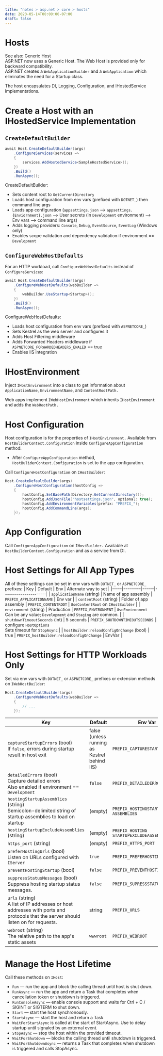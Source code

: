 ```yaml
---
title: "notes > asp.net > core > hosts"
date: 2023-05-14T00:00:00-07:00
draft: false
---
```


<style>
    r { color: red }
    o { color: orange }
    g { color: green }
</style>

# Hosts
<!-- TODO: hyperlink -->
See also:  Generic Host  
ASP.NET now uses a Generic Host.  The Web Host is provided only for backward compatibility.  
ASP.NET creates a `WebApplicationBuilder` and a `WebApplication` which eliminates the need for a Startup class.

The host encapsulates DI, Logging, Configuration, and IHostedService implementations.

# Create a Host with an IHostedService Implementation
## `CreateDefaultBuilder`
```csharp
await Host.CreateDefaultBuilder(args)
    .ConfigureServices(services =>
    {
        services.AddHostedService<SampleHostedService>();
    })
    .Build()
    .RunAsync();
```
CreateDefaultBuilder:
- Sets content root to `GetCurrentDirectory`
- Loads host configuration from env vars (prefixed with `DOTNET_`) then command line args
- Loads app configuration (`appsettings.json` —> `appsettings.{Enviornment}.json` —> User secrets (in `Development` environment) —> Env vars —> command line args)
- Adds logging providers:  `Console`, `Debug`, `EventSource`, `EventLog` (Windows only)
- Enables scope validation and dependency validation if environment == `Development`

## `ConfigureWebHostDefaults`
For an HTTP workload, call `ConfigureWebHostDefaults` instead of `ConfigureServices`:
```cs
await Host.CreateDefaultBuilder(args)
    .ConfigureWebHostDefaults(webBuilder =>
    {
        webBuilder.UseStartup<Startup>();
    })
    .Build()
    .RunAsync();
```
ConfigureWebHostDefaults:
- Loads host configuration from env vars (prefixed with `ASPNETCORE_`) 
- Sets Kestrel as the web server and configures it
- Adds Host Filtering middleware
- Adds Forwarded Headers middleware if `ASPNETCORE_FORWARDEDHEADERS_ENALED` == true
- Enables IIS integration

# IHostEnvironment
Inject `IHostEnvironment` into a class to get information about `ApplicationName`, `EnvironmentName`, and `ContentRootPath.`

Web apps implement `IWebHostEnvironment` which inherits `IHostEnvironment` and adds the `WebRootPath.`

# Host Configuration
Host configuration is for the properties of `IHostEnvironment.`
Available from `HostBuliderContext.Configuration` inside `ConfigureAppConfiguration` method.
- After `ConfigureAppConfiguration` method, `HostBuliderContext.Configuration` is set to the app configuration.

Call `ConfigureHostConfiguration` on `IHostBuilder`:
```cs
Host.CreateDefaultBuilder(args)
    .ConfigureHostConfiguration(hostConfig =>
    {
        hostConfig.SetBasePath(Directory.GetCurrentDirectory());
        hostConfig.AddJsonFile("hostsettings.json", optional: true);
        hostConfig.AddEnvironmentVariables(prefix: "PREFIX_");
        hostConfig.AddCommandLine(args);
    });
```
# App Configuration
Call `ConfigureAppConfiguration` on `IHostBuilder.`
Available at `HostBuilderContext.Configuration` and as a service from DI.

# Host Settings for All App Types
All of these settings can be set in env vars with `DOTNET_` or `ASPNETCORE_` prefixes:
| Key | Default | Env  | Alternate way to set |
|-----|---------|------|----------------------|
| `applicationName` (string) | Name of app assembly | `PREFIX_APPLICATIONNAME` | Env var |
| `contentRoot` (string) | Folder of app assembly | `PREFIX_CONTENTROOT` | `UseContentRoot` on `IHostBuilder` |
| `environment` (string) | Production | `PREFIX_ENVIRONMENT` | `UseEnvironment` <br> Can be any value; `Development` and `Staging` are common. |
| `shutdownTimeoutSeconds` (int) | 5 seconds | `PREFIX_SHUTDOWNTIMEOUTSECONDS` | configure `HostOptions` <br> Sets timeout for `StopAsync` |
| `hostBuilder:reloadConfigOnChange` (bool) | true | `PREFIX_hostBuilder:reloadConfigOnChange` | EnvVar |

# Host Settings for HTTP Workloads Only
Set via env vars with `DOTNET_` or `ASPNETCORE_` prefixes or extension methods on `IWebHostBuilder`:  

```cs
Host.CreateDefaultBuilder(args)
    .ConfigureWebHostDefaults(webBuilder =>
    {
        // ...
    });
```

| Key | Default | Env Var | Alternate way to set |
|-----|---------|---------|----------------------|
| `captureStartupErrors` (bool)<br>If `false`, errors during startup result in host exit| false<br>(unless running as Kestrel behind IIS) | `PREFIX_CAPTURESTARTUPERRORS` | `webBuilder.CaptureStartupErrors();` |
| `detailedErrors` (bool)<br>Capture detailed errors<br>Also enabled if environment == `Development` | `false` | `PREFIX_DETAILEDERRORS` | `webBuilder.UseSetting(WebHostDefaults.DetailedErrors Key, "true");` |
| `hostingStartupAssemblies` (string)<br>Semicolon-delimited string of startup assemblies to load on startup | (empty) | `PREFIX_HOSTINGSTARTUP`<br>`ASSEMBLIES` | `webBuilder.UseSetting(WebHostDefaults.HostingStartupAssembliesKey, "assembly1;assembly2");` |
| `hostingStartupExcludeAssemblies` (string) | (empty) | `PREFIX_HOSTING`<br>`STARTUPEXCLUDEASSEMBLIES` | `webBuilder.UseSetting(WebHostDefaults.HostingStartupExcludeAssembliesKey "assembly1;assembly2");` |
| `https_port` (string) | (empty) | `PREFIX_HTTPS_PORT` | `webBuilder.UseSetting("https_port", "8080");` |
| `preferHostingUrls` (bool)<br>Listen on URLs configured with `IServer`  | `true` | `PREFIX_PREFERHOSTINGURLs` | `webBuilder.PreferHostingUrls(true);` |
| `preventHostingStartup` (bool) | `false` | `PREFIX_PREVENTHOSTINGSTARTUP` | `webBuilder.UseSetting(WebHostDefaults.PreventHostingStartupKey, "true");` |
| `suppressStatusMessages` (bool)<br>Suppress hosting startup status messages. | `false` | `PREFIX_SUPRESSSTATUSMESSAGES` | `webBuilder.UseSetting(WebHostDefaults.SuppressStatusMessagesKey, "true");` |
| `urls` (string)<br>A list of IP addresses or host addresses with ports and<br>protocols that the server should listen on for requests. | string | `PREFIX_URLS` | `webBuilder.UseUrls("https://*:5000;http://localhost:5001;…");` |
| `webroot` (string)<br>The relative path to the app's static assets | `wwwroot` | `PREFIX_WEBROOT` | `webBuilder.UseWebRoot("public");` |


# Manage the Host Lifetime
Call these methods on `IHost`:
- `Run` — run the app and block the calling thread until host is shut down.
- `RunAsync` — run the app and return a Task that completes when cancellation token or shutdown is triggered.
- `RunConsoleAsync` — enable console support and waits for Ctrl + C / SIGINT or SIGTERM to shut down.
- `Start` — start the host synchronously.
- `StartAsync` — start the host and return a Task
 - `WaitForStartAsync` is called at the start of StartAsync.  Use to delay startup until signaled by an external event.
- `StopAsync` — stop the host within the provided timeout.
- `WaitForShutdown` — blocks the calling thread until shutdown is triggered.
- `WaitForShutdownAsync` — returns a Task that completes when shutdown is triggered and calls StopAsync.

